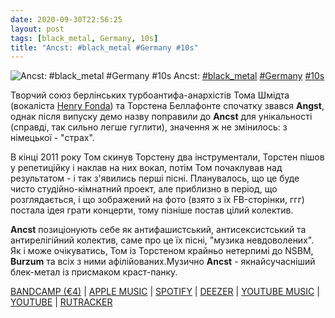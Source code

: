 ```yaml
---
date: 2020-09-30T22:56:25
layout: post
tags: [black_metal, Germany, 10s]
title: "Ancst: #black_metal #Germany #10s"
---
```

![Ancst: #black_metal #Germany #10s](https://res.cloudinary.com/vast-space-unexplored/image/upload/photos/photo_1059_30-09-2020_22-56-24.jpg)
Ancst: [#black_metal](/tags/#black_metal) [#Germany](/tags/#Germany) [#10s](/tags/#10s)

Творчий союз берлінських турбоантифа-анархістів Тома Шмідта (вокаліста [Henry Fonda](/2020-09-23-henry-fonda--dark-hardcore-germany-10s)) та Торстена Беллафонте спочатку звався **Angst**, однак після випуску демо назву поправили до **Ancst** для унікальності (справді, так сильно легше гуглити), значення ж не змінилось: з німецької - &quot;страх&quot;.

В кінці 2011 року Том скинув Торстену два інструментали, Торстен пішов у репетиційку і наклав на них вокал, потім Том почаклував над результатом - і так з&#39;явились перші пісні. Планувалось, що це буде чисто студійно-кімнатний проект, але приблизно в період, що розглядається, і що зображений на фото (взято з їх FB-сторінки, ггг) постала ідея грати концерти, тому пізніше постав цілий колектив.

**Ancst** позиціонують себе як антифашистський, антисексистський та антирелігійний колектив, саме про це їх пісні, &quot;музика невдоволених&quot;. Як і може очікуватись, Том із Торстеном крайньо нетерпимі до NSBM, **Burzum** та всіх з ними афілійованих.Музично **Ancst** - якнайсучасніший блек-метал із присмаком краст-панку.

[BANDCAMP (€4)](https://angstnoise.bandcamp.com/album/in-turmoil) \| [APPLE MUSIC](https://music.apple.com/us/album/in-turmoil/897551219) \| [SPOTIFY](https://open.spotify.com/album/6IxI8JONJwlYx43BopGfiP?si=pDsB6LTpR4uz4gihqfxIcQ) \| [DEEZER](https://deezer.page.link/fnRDWB6ttXhtjGKX9) \| [YOUTUBE MUSIC](https://music.youtube.com/playlist?list=OLAK5uy_noa97rFkophNtKc8sWhWLt7rnF7uOgO7o) \| [YOUTUBE](https://www.youtube.com/playlist?list=OLAK5uy_k6T-eBR8P74srZczQojGbMNNLv2BxFF2A) \| [RUTRACKER](https://rutracker.org/forum/viewtopic.php?t=5236010)
